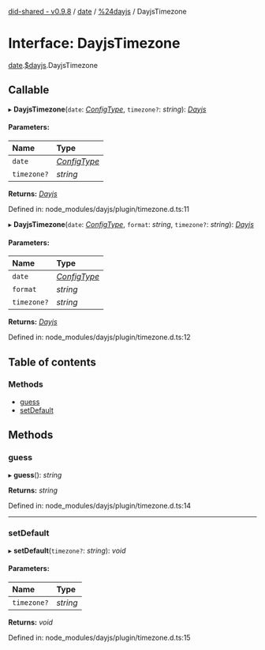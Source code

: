 [did-shared - v0.9.8](../README.md) / [date](../modules/date.md) / [%24dayjs](../modules/date._dayjs.md) / DayjsTimezone

# Interface: DayjsTimezone

[date](../modules/date.md).[$dayjs](../modules/date._dayjs.md).DayjsTimezone

## Callable

▸ **DayjsTimezone**(`date`: [*ConfigType*](../modules/date._dayjs.md#configtype), `timezone?`: *string*): [*Dayjs*](../classes/date._dayjs.dayjs.md)

#### Parameters:

Name | Type |
:------ | :------ |
`date` | [*ConfigType*](../modules/date._dayjs.md#configtype) |
`timezone?` | *string* |

**Returns:** [*Dayjs*](../classes/date._dayjs.dayjs.md)

Defined in: node_modules/dayjs/plugin/timezone.d.ts:11

▸ **DayjsTimezone**(`date`: [*ConfigType*](../modules/date._dayjs.md#configtype), `format`: *string*, `timezone?`: *string*): [*Dayjs*](../classes/date._dayjs.dayjs.md)

#### Parameters:

Name | Type |
:------ | :------ |
`date` | [*ConfigType*](../modules/date._dayjs.md#configtype) |
`format` | *string* |
`timezone?` | *string* |

**Returns:** [*Dayjs*](../classes/date._dayjs.dayjs.md)

Defined in: node_modules/dayjs/plugin/timezone.d.ts:12

## Table of contents

### Methods

- [guess](date._dayjs.dayjstimezone.md#guess)
- [setDefault](date._dayjs.dayjstimezone.md#setdefault)

## Methods

### guess

▸ **guess**(): *string*

**Returns:** *string*

Defined in: node_modules/dayjs/plugin/timezone.d.ts:14

___

### setDefault

▸ **setDefault**(`timezone?`: *string*): *void*

#### Parameters:

Name | Type |
:------ | :------ |
`timezone?` | *string* |

**Returns:** *void*

Defined in: node_modules/dayjs/plugin/timezone.d.ts:15
